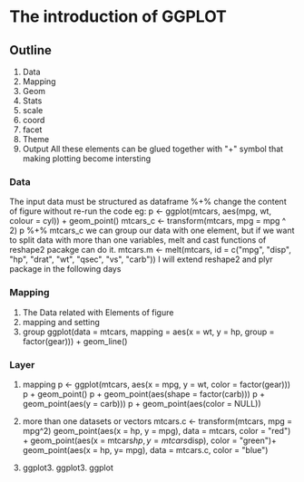 # The introduction of GGPLOT
## Outline
1. Data
2. Mapping
3. Geom
4. Stats
5. scale
6. coord
7. facet
8. Theme
9. Output
  All these elements can be glued together with "+" symbol that making plotting become intersting

### Data
The input data must be structured as dataframe
%+% change the content of figure without re-run the code
eg:
	p <- ggplot(mtcars, aes(mpg, wt, colour = cyl)) + geom_point()
	mtcars_c <- transform(mtcars, mpg = mpg ^ 2)
	p %+% mtcars_c
we can group our data with one element, but if we want to split data with more than one
variables, melt and cast functions of reshape2 pacakge can do it.
	mtcars.m <- melt(mtcars, id = c("mpg", "disp", "hp", "drat", "wt", "qsec", "vs", "carb"))
I will extend reshape2 and plyr package in the following days

### Mapping
1. The Data related with Elements of figure
2. mapping and setting
3. group
	ggplot(data = mtcars, mapping = aes(x = wt, y = hp, group = factor(gear))) + geom_line()
### Layer
1. mapping
	p <- ggplot(mtcars, aes(x = mpg, y = wt, color = factor(gear)))
	p + geom_point()
	p + geom_point(aes(shape = factor(carb))) 
	p + geom_point(aes(y = carb))) 
	p + geom_point(aes(color = NULL))
 
2. more than one datasets or vectors
	mtcars.c <- transform(mtcars, mpg = mpg^2)
	geom_point(aes(x = hp, y = mpg), data = mtcars, color = "red") + 
  	geom_point(aes(x = mtcars$hp, y = mtcars$disp), color = "green")+ 
  	geom_point(aes(x = hp, y= mpg), data = mtcars.c, color = "blue")
3. ggplot3. ggplot3. ggplot 
